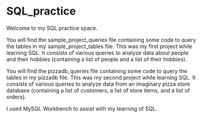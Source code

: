 # SQL_practice
Welcome to my SQL practice space.

You will find the sample_project_queries file containing some code to query the tables in my sample_project_tables file. This was my first project while learning SQL. It consists of various queries to analyze data about people and their hobbies (containing a list of people and a list of their hobbies).

You will find the pizzadb_queries file containing some code to query the tables in my pizzadb file. This was my second project while learning SQL. It consists of various queries to analyze data from an imaginary pizza store database (containing a list of customers, a list of store items, and a list of orders).

I used MySQL Workbench to assist with my learning of SQL.
